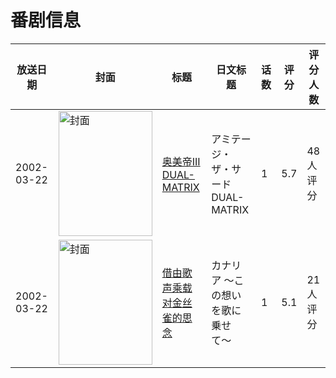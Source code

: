 # 番剧信息

|放送日期|封面|标题|日文标题|话数|评分|评分人数|
|---|---|---|---|---|---|---|
|2002-03-22|<img src="https://lain.bgm.tv/pic/cover/c/93/93/30495_8ZLL1.jpg" alt="封面" style="width:150px;height:200px;object-fit:cover;">|[奥美帝III DUAL-MATRIX](https://bangumi.tv/subject/30495)|アミテージ・ザ・サード DUAL-MATRIX|1|5.7|48人评分|
|2002-03-22|<img src="https://lain.bgm.tv/pic/cover/c/6f/0a/78038_pRpvK.jpg" alt="封面" style="width:150px;height:200px;object-fit:cover;">|[借由歌声乘载对金丝雀的思念](https://bangumi.tv/subject/78038)|カナリア 〜この想いを歌に乗せて〜|1|5.1|21人评分|
